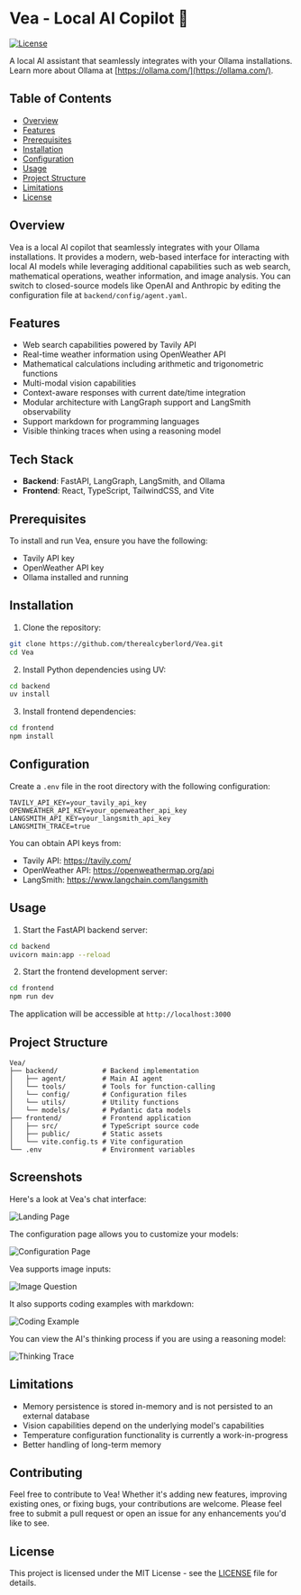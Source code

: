 # Vea - Local AI Copilot 🤖

[![License](https://img.shields.io/badge/License-MIT-blue.svg)](LICENSE)

A local AI assistant that seamlessly integrates with your Ollama installations. Learn more about Ollama at [https://ollama.com/](https://ollama.com/).

## Table of Contents

- [Overview](#overview)
- [Features](#features)
- [Prerequisites](#prerequisites)
- [Installation](#installation)
- [Configuration](#configuration)
- [Usage](#usage)
- [Project Structure](#project-structure)
- [Limitations](#limitations)
- [License](#license)

## Overview

Vea is a local AI copilot that seamlessly integrates with your Ollama installations. It provides a modern, web-based interface for interacting with local AI models while leveraging additional capabilities such as web search, mathematical operations, weather information, and image analysis. You can switch to closed-source models like OpenAI and Anthropic by editing the configuration file at `backend/config/agent.yaml`.

## Features

- Web search capabilities powered by Tavily API
- Real-time weather information using OpenWeather API
- Mathematical calculations including arithmetic and trigonometric functions
- Multi-modal vision capabilities
- Context-aware responses with current date/time integration
- Modular architecture with LangGraph support and LangSmith observability
- Support markdown for programming languages
- Visible thinking traces when using a reasoning model

## Tech Stack

- **Backend**: FastAPI, LangGraph, LangSmith, and Ollama
- **Frontend**: React, TypeScript, TailwindCSS, and Vite

## Prerequisites

To install and run Vea, ensure you have the following:

- Tavily API key
- OpenWeather API key
- Ollama installed and running

## Installation

1. Clone the repository:

```bash
git clone https://github.com/therealcyberlord/Vea.git
cd Vea
```

2. Install Python dependencies using UV:

```bash
cd backend
uv install
```

3. Install frontend dependencies:

```bash
cd frontend
npm install
```

## Configuration

Create a `.env` file in the root directory with the following configuration:

```
TAVILY_API_KEY=your_tavily_api_key
OPENWEATHER_API_KEY=your_openweather_api_key
LANGSMITH_API_KEY=your_langsmith_api_key
LANGSMITH_TRACE=true
```

You can obtain API keys from:

- Tavily API: https://tavily.com/
- OpenWeather API: https://openweathermap.org/api
- LangSmith: https://www.langchain.com/langsmith

## Usage

1. Start the FastAPI backend server:
```bash
cd backend
uvicorn main:app --reload
```

2. Start the frontend development server:

```bash
cd frontend
npm run dev
```

The application will be accessible at `http://localhost:3000`

## Project Structure

```
Vea/
├── backend/           # Backend implementation
│   ├── agent/         # Main AI agent
│   └── tools/         # Tools for function-calling
│   └── config/        # Configuration files
│   └── utils/         # Utility functions
│   └── models/        # Pydantic data models
├── frontend/          # Frontend application
│   ├── src/           # TypeScript source code
│   ├── public/        # Static assets
│   └── vite.config.ts # Vite configuration
└── .env               # Environment variables
```

## Screenshots

Here's a look at Vea's chat interface:

![Landing Page](images/landing-page.png)

The configuration page allows you to customize your models:

![Configuration Page](images/config-page.png)

Vea supports image inputs:

![Image Question](images/image-question.png)

It also supports coding examples with markdown:

![Coding Example](images/coding-example.png)

You can view the AI's thinking process if you are using a reasoning model:

![Thinking Trace](images/thinking-trace.png)

## Limitations

- Memory persistence is stored in-memory and is not persisted to an external database
- Vision capabilities depend on the underlying model's capabilities
- Temperature configuration functionality is currently a work-in-progress
- Better handling of long-term memory

## Contributing

Feel free to contribute to Vea! Whether it's adding new features, improving existing ones, or fixing bugs, your contributions are welcome. Please feel free to submit a pull request or open an issue for any enhancements you'd like to see.

## License

This project is licensed under the MIT License - see the [LICENSE](LICENSE) file for details.

